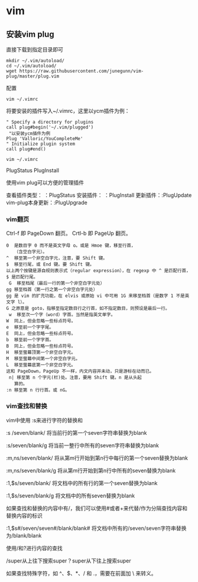 # vim

## 安装vim plug

直接下载到指定目录即可

```
mkdir ~/.vim/autoload/
cd ~/.vim/autoload/
wget https://raw.githubusercontent.com/junegunn/vim-plug/master/plug.vim
```

配置

```
vim ~/.vimrc
```

将要安装的插件写入~/.vimrc，这里以ycm插件为例：

```
" Specify a directory for plugins 
call plug#begin('~/.vim/plugged')
 "以安装ycm插件为例
Plug 'Valloric/YouCompleteMe'
" Initialize plugin system
call plug#end()
```

```
vim ~/.vimrc
```

PlugStatus
PlugInstall

使用vim plug可以方便的管理插件

查看插件类型：
 ：PlugStatus
 安装插件：
 ：PlugInstall
 更新插件：:PlugUpdate
 vim-plug本身更新：:PlugUpgrade



### vim翻页

Ctrl-f    即 PageDown 翻页。
Crtl-b    即 PageUp 翻页。

```
0  是数目字 0 而不是英文字母 o。或是 Hmoe 键，移至行首，
   （含空白字元）。
^  移至第一个非空白字元，注意，要 Shift 键。
$  移至行尾，或 End 键。要 Shift 键。
以上两个按键是源自规则表示式（regular expression），在 regexp 中 ^ 是匹配行首，$ 是匹配行尾。
 G  移至档尾（最后一行的第一个非空白字元处）
gg 移至档首（第一行之第一个非空白字元处）
gg 是 vim 的扩充功能，在 elvis 或原始 vi 中可用 1G 来移至档首（是数字 1 不是英文字 l）。
G 之原意是 goto，指移至指定数目行之行首，如不指定数目，则预设是最后一行。
 w  移至次一个字（word）字首。当然是指英文单字。
W  同上，但会忽略一些标点符号。
e  移至前一个字字尾。
E  同上，但会忽略一些标点符号。
b  移至前一个字字首。
B  同上，但会忽略一些标点符号。
H  移至萤幕顶第一个非空白字元。
M  移至萤幕中间第一个非空白字元。
L  移至萤幕底第一个非空白字元。
这和 PageDown，PageUp 不一样，内文内容并未动，只是游标在动而已。
 n| 移至第 n 个字元(栏)处。注意，要用 Shift 键。n 是从头起
   算的。
:n 移至第 n 行行首。或 nG。
```

### vim查找和替换

vim中使用 :s来进行字符的替换和

:s /seven/blank/ 将当前行的第一个seven字符串替换为blank

:s/seven/blank/g 将当前一整行中所有的seven字符串替换为blank

:m,ns/seven/blank/ 将从第m行开始到第n行中每行的第一个seven替换为blank

:m,ns/seven/blank/g 将从第m行开始到第n行中所有的seven替换为blank

:1,$s/seven/blank/ 将文档中的所有行的第一个seven替换为blank

:1,$s/seven/blank/g 将文档中的所有seven替换为blank

如果查找和替换的内容中有/，我们可以使用#或者+来代替/作为分隔查找内容和替换内容的标识

:1,$s#/seven/seven#/blank/blank# 将文档中所有的/seven/seven字符串替换为/blank/blank



使用/和?进行内容的查找

/super从上往下搜索super？super从下往上搜索super

如果查找特殊字符，如 ^、$、*、/ 和 .，需要在前面加 \ 来转义。